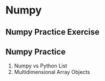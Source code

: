 # Numpy
## Numpy Practice Exercise
## Numpy Practice 
1. Numpy vs Python List
2. Multidimensional Array Objects
